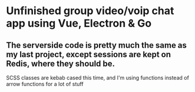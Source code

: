 # Unfinished group video/voip chat app using Vue, Electron & Go

## The serverside code is pretty much the same as my last project, except sessions are kept on Redis, where they should be.

SCSS classes are kebab cased this time, and I'm using functions instead of arrow functions for a lot of stuff